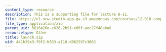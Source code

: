 ```yaml
---
content_type: resource
description: This is a supporting file for lecture 8-11.
file: https://ol-ocw-studio-app-qa.s3.amazonaws.com/courses/12-010-computational-methods-of-scientific-programming-fall-2011/441b39e3f9f2b583a110d862597c3863_launch.zip
file_type: application/zip
parent_uid: 5816426e-e626-2b91-ed6f-aec27f48aba8
resourcetype: Other
title: launch.zip
uid: 441b39e3-f9f2-b583-a110-d862597c3863
---
```

